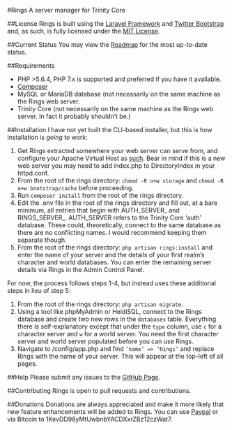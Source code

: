 #Rings
A server manager for Trinity Core

##License
Rings is built using the [Laravel Framework](https://laravel.com) and [Twitter Bootstrap](http://getbootstrap.com/getting-started/#license-faqs) and, as such, is fully licensed under the [MIT License](http://opensource.org/licenses/MIT).

##Current Status
You may view the [Roadmap](https://github.com/pxdnbluesoul/rings/projects/1) for the most up-to-date status.

##Requirements
* PHP >5.6.4, PHP 7.x is supported and preferred if you have it available.
* [Composer](https://getcomposer.org/)
* MySQL or MariaDB database (not necessarily on the same machine as the Rings web server.
* Trinity Core (not necessarily on the same machine as the Rings web server. In fact it probably shouldn’t be.)

##Installation
I have not yet built the CLI-based installer, but this is how installation is *going* to work:

1. Get Rings extracted somewhere your web server can serve from, and configure your Apache Virtual Host as [such](http://laravel-recipes.com/recipes/25/creating-an-apache-virtualhost). Bear in mind if this is a new web server you may need to add index.php to DirectoryIndex in your httpd.conf.
2. From the root of the rings directory: `chmod -R o+w storage` and `chmod -R o+w bootstrap/cache` before proceeding.
3. Run `composer install` from the root of the rings directory.
4. Edit the .env file in the root of the rings directory and fill out, at a bare minimum, all entries that begin with AUTH_SERVER_ and RINGS_SERVER_. AUTH_SERVER refers to the Trinity Core ‘auth’ database. These could, theoretically, connect to the same database as there are no conflicting names. I would recommend keeping them separate though.
5. From the root of the rings directory: `php artisan rings:install` and enter the name of your server and the details of your first realm’s character and world databases. You can enter the remaining server details via Rings in the Admin Control Panel.

For now, the process follows steps 1-4, but instead uses these additional steps in lieu of step 5:

1. From the root of the rings directory: `php artisan migrate`.
2. Using a tool like phpMyAdmin or HeidiSQL, connect to the Rings database and create two new rows in the `databases` table. Everything there is self-explanatory except that under the `type` column, use `c` for a character server and `w` for a world server. You need the first character server and world server populated before you can use Rings.
3. Navigate to /config/app.php and find `’name’ => ‘Rings’` and replace Rings with the name of your server. This will appear at the top-left of all pages.

##Help
Please submit any issues to the [GitHub Page](https://github.com/pxdnbluesoul/rings/issues).

##Contributing
Rings is open to pull requests and contributions.

##Donations
Donations are always appreciated and make it more likely that new feature enhancements will be added to Rings. You can use [Paypal](https://www.paypal.com/cgi-bin/webscr?cmd=_s-xclick&hosted_button_id=BMHTKT3UN6YES) or via Bitcoin to 1KevDD98yMtUwbnbYACDXxrZBz12czWat7.
